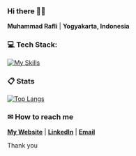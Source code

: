 ###  Hi there 👋🏼

**Muhammad Rafli** | **Yogyakarta, Indonesia**

###  💻 Tech Stack:

[![My Skills](https://skillicons.dev/icons?i=ts,nextjs,vue,express)](https://github.com/plirapli/)

###  📋 Stats

[![Top Langs](https://readmestats.999857.xyz/api/top-langs/?username=plirapli&theme=material-palenight&compact=true&layout=compact)](https://github.com/plirapli/)

###  ✉ How to reach me

**[My Website](https://plirapli.vercel.app/)** | **[LinkedIn](https://www.linkedin.com/in/mrafli/)** | **[Email](mailto:mrafli.work@gmail.com)**

Thank you
